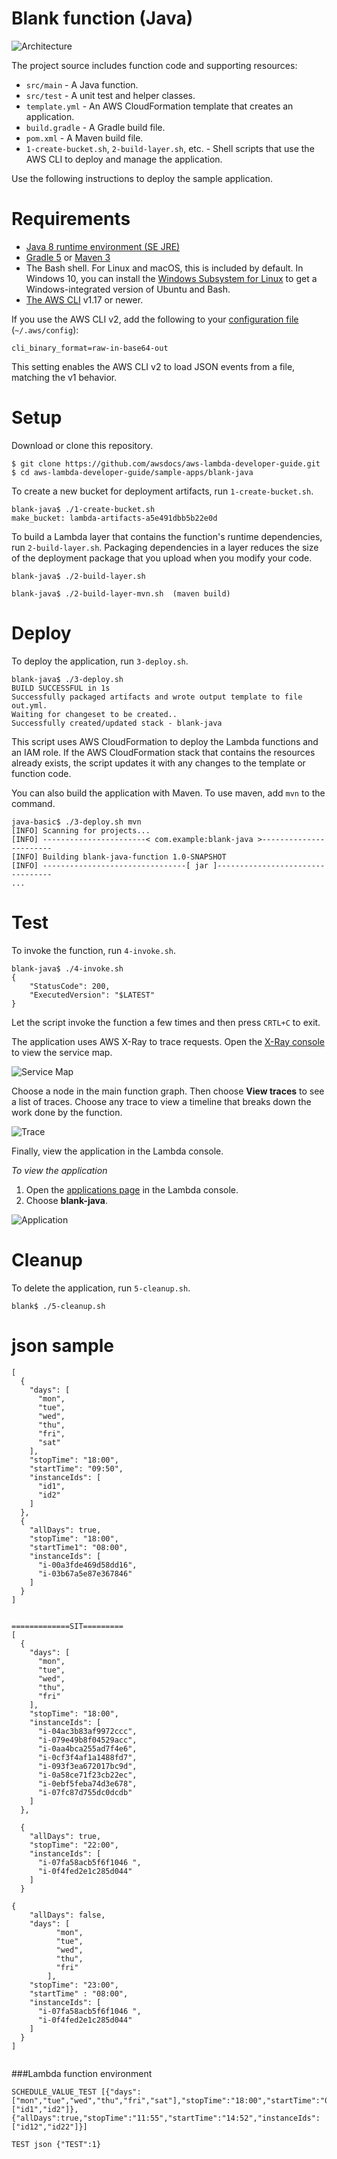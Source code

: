 # Blank function (Java)

![Architecture](/sample-apps/blank-java/images/sample-blank-java.png)

The project source includes function code and supporting resources:

- `src/main` - A Java function.
- `src/test` - A unit test and helper classes.
- `template.yml` - An AWS CloudFormation template that creates an application.
- `build.gradle` - A Gradle build file.
- `pom.xml` - A Maven build file.
- `1-create-bucket.sh`, `2-build-layer.sh`, etc. - Shell scripts that use the AWS CLI to deploy and manage the application.

Use the following instructions to deploy the sample application.

# Requirements
- [Java 8 runtime environment (SE JRE)](https://www.oracle.com/java/technologies/javase-downloads.html)
- [Gradle 5](https://gradle.org/releases/) or [Maven 3](https://maven.apache.org/docs/history.html)
- The Bash shell. For Linux and macOS, this is included by default. In Windows 10, you can install the [Windows Subsystem for Linux](https://docs.microsoft.com/en-us/windows/wsl/install-win10) to get a Windows-integrated version of Ubuntu and Bash.
- [The AWS CLI](https://docs.aws.amazon.com/cli/latest/userguide/cli-chap-install.html) v1.17 or newer.

If you use the AWS CLI v2, add the following to your [configuration file](https://docs.aws.amazon.com/cli/latest/userguide/cli-configure-files.html) (`~/.aws/config`):

```
cli_binary_format=raw-in-base64-out
```

This setting enables the AWS CLI v2 to load JSON events from a file, matching the v1 behavior.

# Setup
Download or clone this repository.

    $ git clone https://github.com/awsdocs/aws-lambda-developer-guide.git
    $ cd aws-lambda-developer-guide/sample-apps/blank-java

To create a new bucket for deployment artifacts, run `1-create-bucket.sh`.

    blank-java$ ./1-create-bucket.sh
    make_bucket: lambda-artifacts-a5e491dbb5b22e0d

To build a Lambda layer that contains the function's runtime dependencies, run `2-build-layer.sh`. Packaging dependencies in a layer reduces the size of the deployment package that you upload when you modify your code.

    blank-java$ ./2-build-layer.sh
    
    blank-java$ ./2-build-layer-mvn.sh  (maven build)

# Deploy

To deploy the application, run `3-deploy.sh`.

    blank-java$ ./3-deploy.sh
    BUILD SUCCESSFUL in 1s
    Successfully packaged artifacts and wrote output template to file out.yml.
    Waiting for changeset to be created..
    Successfully created/updated stack - blank-java

This script uses AWS CloudFormation to deploy the Lambda functions and an IAM role. If the AWS CloudFormation stack that contains the resources already exists, the script updates it with any changes to the template or function code.

You can also build the application with Maven. To use maven, add `mvn` to the command.

    java-basic$ ./3-deploy.sh mvn
    [INFO] Scanning for projects...
    [INFO] -----------------------< com.example:blank-java >-----------------------
    [INFO] Building blank-java-function 1.0-SNAPSHOT
    [INFO] --------------------------------[ jar ]---------------------------------
    ...

# Test
To invoke the function, run `4-invoke.sh`.

    blank-java$ ./4-invoke.sh
    {
        "StatusCode": 200,
        "ExecutedVersion": "$LATEST"
    }

Let the script invoke the function a few times and then press `CRTL+C` to exit.

The application uses AWS X-Ray to trace requests. Open the [X-Ray console](https://console.aws.amazon.com/xray/home#/service-map) to view the service map.

![Service Map](/sample-apps/blank-java/images/blank-java-servicemap.png)

Choose a node in the main function graph. Then choose **View traces** to see a list of traces. Choose any trace to view a timeline that breaks down the work done by the function.

![Trace](/sample-apps/blank-java/images/blank-java-trace.png)

Finally, view the application in the Lambda console.

*To view the application*
1. Open the [applications page](https://console.aws.amazon.com/lambda/home#/applications) in the Lambda console.
2. Choose **blank-java**.

  ![Application](/sample-apps/blank-java/images/blank-java-application.png)

# Cleanup
To delete the application, run `5-cleanup.sh`.

    blank$ ./5-cleanup.sh

# json sample

````
[
  {
    "days": [
      "mon",
      "tue",
      "wed",
      "thu",
      "fri",
      "sat"
    ],
    "stopTime": "18:00",
    "startTime": "09:50",
    "instanceIds": [
      "id1",
      "id2"
    ]
  },
  {
    "allDays": true,
    "stopTime": "18:00",
    "startTime1": "08:00",
    "instanceIds": [
      "i-00a3fde469d58dd16",
      "i-03b67a5e87e367846"
    ]
  }
]


=============SIT=========
[
  {
    "days": [
      "mon",
      "tue",
      "wed",
      "thu",
      "fri"
    ],
    "stopTime": "18:00",
    "instanceIds": [
      "i-04ac3b83af9972ccc",
      "i-079e49b8f04529acc", 
      "i-0aa4bca255ad7f4e6",
      "i-0cf3f4af1a1488fd7", 
      "i-093f3ea672017bc9d",
      "i-0a58ce71f23cb22ec",
      "i-0ebf5feba74d3e678",
      "i-07fc87d755dc0dcdb"
    ]
  },

  {
    "allDays": true,
    "stopTime": "22:00",
    "instanceIds": [
      "i-07fa58acb5f6f1046 ",
      "i-0f4fed2e1c285d044"
    ]
  }

{
    "allDays": false,
    "days": [
          "mon",
          "tue",
          "wed",
          "thu",
          "fri"
        ],
    "stopTime": "23:00",
    "startTime" : "08:00",
    "instanceIds": [
      "i-07fa58acb5f6f1046 ",
      "i-0f4fed2e1c285d044"
    ]
  }
]


````

###Lambda function environment
````
SCHEDULE_VALUE_TEST	[{"days":["mon","tue","wed","thu","fri","sat"],"stopTime":"18:00","startTime":"09:50","instanceIds":["id1","id2"]},{"allDays":true,"stopTime":"11:55","startTime":"14:52","instanceIds":["id12","id22"]}]

TEST json {"TEST":1}
````